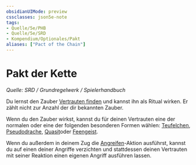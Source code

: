 ```yaml
---
obsidianUIMode: preview
cssclasses: json5e-note
tags:
- Quelle/5e/PHB
- Quelle/5e/SRD
- Kompendium/Optionales/Pakt
aliases: ["Pact of the Chain"]
---
```

# Pakt der Kette
*Quelle: SRD / Grundregelwerk / Spielerhandbuch*  

Du lernst den Zauber [Vertrauten finden](../../Zauber/Vertrauten-finden.md) und kannst ihn als Ritual wirken.  Er zählt nicht zur Anzahl der dir bekannten Zauber.

 Wenn du den Zauber wirkst, kannst du für deinen Vertrauten eine der normalen oder eine der folgenden besonderen Formen wählen:  [Teufelchen](../../Bestiarium/Unholde/imp.md), [Pseudodrache](../../Bestiarium/Drachen/pseudodragon.md), [Quasit](../../Bestiarium/Unholde/Quasit.md)oder [Feengeist](../../Bestiarium/Feenwesen/sprite.md).

Wenn du außerdem in deinem Zug die [Angreifen](rules/actions.md#Attack)-Aktion ausführst, kannst du auf einen deiner Angriffe verzichten und stattdessen deinen Vertrauten mit seiner Reaktion einen eigenen Angriff ausführen lassen.
